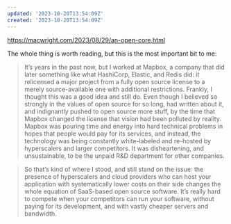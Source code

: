 ```yaml
---
updated: '2023-10-20T13:54:09Z'
created: '2023-10-20T13:54:09Z'
---
```

https://macwright.com/2023/08/29/an-open-core.html

The whole thing is worth reading, but this is the most important bit to me:

> It’s years in the past now, but I worked at Mapbox, a company that did later something like what HashiCorp, Elastic, and Redis did: it relicensed a major project from a fully open source license to a merely source-available one with additional restrictions. Frankly, I thought this was a good idea and still do. Even though I believed so strongly in the values of open source for so long, had written about it, and indignantly pushed to open source more stuff, by the time that Mapbox changed the license that vision had been polluted by reality. Mapbox was pouring time and energy into hard technical problems in hopes that people would pay for its services, and instead, the technology was being constantly white-labeled and re-hosted by hyperscalers and larger competitors. It was disheartening, and unsustainable, to be the unpaid R&D department for other companies.

> So that’s kind of where I stood, and still stand on the issue: the presence of hyperscalers and cloud providers who can host your application with systematically lower costs on their side changes the whole equation of SaaS-based open source software. It’s really hard to compete when your competitors can run your software, without paying for its development, and with vastly cheaper servers and bandwidth.

